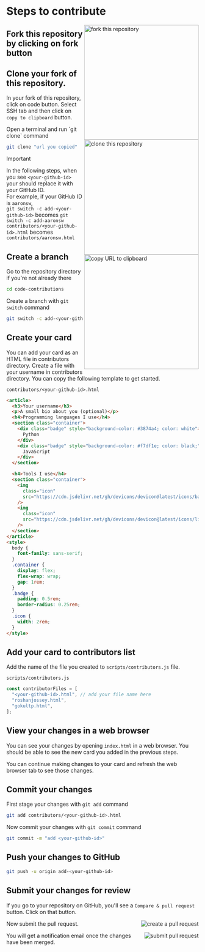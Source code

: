 # Steps to contribute

<img align="right" width="300" src="https://firstcontributions.github.io/assets/Readme/fork.png" alt="fork this repository" />

## Fork this repository by clicking on fork button

## Clone your fork of this repository.

In your fork of this repository, click on code button. Select SSH tab and then click on `copy to clipboard` button.

<img align="right" width="300" src="https://firstcontributions.github.io/assets/Readme/clone.png" alt="clone this repository" />
Open a terminal and run `git clone` command

```bash
git clone "url you copied"
```

> [!IMPORTANT]
> In the following steps, when you see `<your-github-id>` your should replace it with your GitHub ID.  
> For example, if your GitHub ID is `aaronsw`,  
> `git switch -c add-<your-github-id>` becomes `git switch -c add-aaronsw`  
> `contributors/<your-github-id>.html` becomes `contributors/aaronsw.html`

<img align="right" width="300" src="https://firstcontributions.github.io/assets/Readme/copy-to-clipboard.png" alt="copy URL to clipboard" />

## Create a branch

Go to the repository directory if you're not already there

```bash
cd code-contributions
```

Create a branch with `git switch` command

```bash
git switch -c add-<your-github-id>
```


## Create your card

You can add your card as an HTML file in contributors directory. Create a file with your username in contributors directory. You can copy the following template to get started.

`contributors/<your-github-id>.html`
```html
<article>
  <h3>Your username</h3>
  <p>A small bio about you (optional)</p>
  <h4>Programming languages I use</h4>
  <section class="container">
    <div class="badge" style="background-color: #3874a4; color: white">
      Python
    </div>
    <div class="badge" style="background-color: #f7df1e; color: black;">
      JavaScript
    </div>
  </section>

  <h4>Tools I use</h4>
  <section class="container">
    <img
      class="icon"
      src="https://cdn.jsdelivr.net/gh/devicons/devicon@latest/icons/bash/bash-original.svg"
    />
    <img
      class="icon"
      src="https://cdn.jsdelivr.net/gh/devicons/devicon@latest/icons/linux/linux-original.svg"
    />
  </section>
</article>
<style>
  body {
    font-family: sans-serif;
  }
  .container {
    display: flex;
    flex-wrap: wrap;
    gap: 1rem;
  }
  .badge {
    padding: 0.5rem;
    border-radius: 0.25rem;
  }
  .icon {
    width: 2rem;
  }
</style>

```
## Add your card to contributors list

Add the name of the file you created to `scripts/contributors.js` file.

`scripts/contributors.js`
```js
const contributorFiles = [
  "<your-github-id>.html", // add your file name here
  "roshanjossey.html",
  "gokultp.html",
];
```

## View your changes in a web browser

You can see your changes by opening `index.html` in a web browser. You should be able to see the new card you added in the previous steps.

You can continue making changes to your card and refresh the web browser tab to see those changes.

## Commit your changes

First stage your changes with `git add` command

```bash
git add contributors/<your-github-id>.html
```

Now commit your changes with `git commit` command

```bash
git commit -m "add <your-github-id>"
```

## Push your changes to GitHub

```bash
git push -u origin add-<your-github-id>
```

## Submit your changes for review

If you go to your repository on GitHub, you'll see a `Compare & pull request` button. Click on that button.

<img style="float: right;" src="https://firstcontributions.github.io/assets/Readme/compare-and-pull.png" alt="create a pull request" />

Now submit the pull request.

<img style="float: right;" src="https://firstcontributions.github.io/assets/Readme/submit-pull-request.png" alt="submit pull request" />

You will get a notification email once the changes have been merged.
